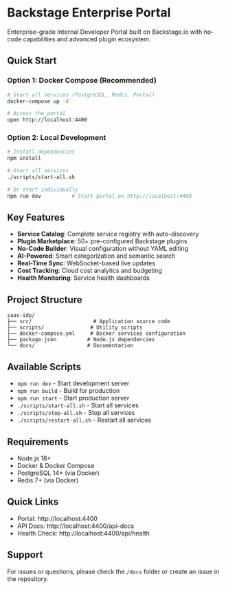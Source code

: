 # Backstage Enterprise Portal

Enterprise-grade Internal Developer Portal built on Backstage.io with no-code capabilities and advanced plugin ecosystem.

## Quick Start

### Option 1: Docker Compose (Recommended)
```bash
# Start all services (PostgreSQL, Redis, Portal)
docker-compose up -d

# Access the portal
open http://localhost:4400
```

### Option 2: Local Development
```bash
# Install dependencies
npm install

# Start all services
./scripts/start-all.sh

# Or start individually
npm run dev          # Start portal on http://localhost:4400
```

## Key Features

- **Service Catalog**: Complete service registry with auto-discovery
- **Plugin Marketplace**: 50+ pre-configured Backstage plugins
- **No-Code Builder**: Visual configuration without YAML editing
- **AI-Powered**: Smart categorization and semantic search
- **Real-Time Sync**: WebSocket-based live updates
- **Cost Tracking**: Cloud cost analytics and budgeting
- **Health Monitoring**: Service health dashboards

## Project Structure

```
saas-idp/
├── src/                    # Application source code
├── scripts/               # Utility scripts
├── docker-compose.yml     # Docker services configuration
├── package.json          # Node.js dependencies
└── docs/                 # Documentation
```

## Available Scripts

- `npm run dev` - Start development server
- `npm run build` - Build for production
- `npm run start` - Start production server
- `./scripts/start-all.sh` - Start all services
- `./scripts/stop-all.sh` - Stop all services
- `./scripts/restart-all.sh` - Restart all services

## Requirements

- Node.js 18+
- Docker & Docker Compose
- PostgreSQL 14+ (via Docker)
- Redis 7+ (via Docker)

## Quick Links

- Portal: http://localhost:4400
- API Docs: http://localhost:4400/api-docs
- Health Check: http://localhost:4400/api/health

## Support

For issues or questions, please check the `/docs` folder or create an issue in the repository.